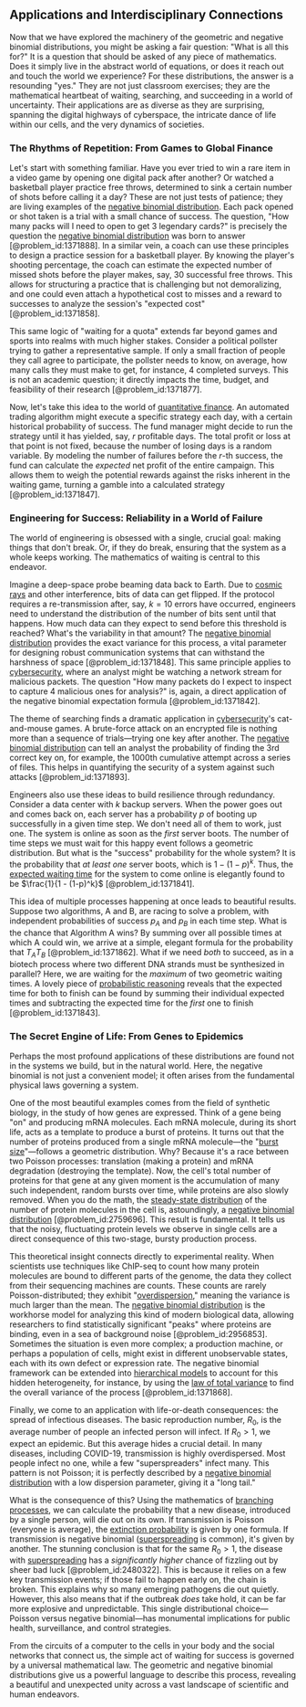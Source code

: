 ## Applications and Interdisciplinary Connections

Now that we have explored the machinery of the geometric and negative binomial distributions, you might be asking a fair question: "What is all this for?" It is a question that should be asked of any piece of mathematics. Does it simply live in the abstract world of equations, or does it reach out and touch the world we experience? For these distributions, the answer is a resounding "yes." They are not just classroom exercises; they are the mathematical heartbeat of waiting, searching, and succeeding in a world of uncertainty. Their applications are as diverse as they are surprising, spanning the digital highways of cyberspace, the intricate dance of life within our cells, and the very dynamics of societies.

### The Rhythms of Repetition: From Games to Global Finance

Let's start with something familiar. Have you ever tried to win a rare item in a video game by opening one digital pack after another? Or watched a basketball player practice free throws, determined to sink a certain number of shots before calling it a day? These are not just tests of patience; they are living examples of the [negative binomial distribution](@article_id:261657). Each pack opened or shot taken is a trial with a small chance of success. The question, "How many packs will I need to open to get 3 legendary cards?" is precisely the question the [negative binomial distribution](@article_id:261657) was born to answer [@problem_id:1371888]. In a similar vein, a coach can use these principles to design a practice session for a basketball player. By knowing the player's shooting percentage, the coach can estimate the expected number of missed shots before the player makes, say, 30 successful free throws. This allows for structuring a practice that is challenging but not demoralizing, and one could even attach a hypothetical cost to misses and a reward to successes to analyze the session's "expected cost" [@problem_id:1371858].

This same logic of "waiting for a quota" extends far beyond games and sports into realms with much higher stakes. Consider a political pollster trying to gather a representative sample. If only a small fraction of people they call agree to participate, the pollster needs to know, on average, how many calls they must make to get, for instance, 4 completed surveys. This is not an academic question; it directly impacts the time, budget, and feasibility of their research [@problem_id:1371877].

Now, let's take this idea to the world of [quantitative finance](@article_id:138626). An automated trading algorithm might execute a specific strategy each day, with a certain historical probability of success. The fund manager might decide to run the strategy until it has yielded, say, $r$ profitable days. The total profit or loss at that point is not fixed, because the number of losing days is a random variable. By modeling the number of failures before the $r$-th success, the fund can calculate the *expected* net profit of the entire campaign. This allows them to weigh the potential rewards against the risks inherent in the waiting game, turning a gamble into a calculated strategy [@problem_id:1371847].

### Engineering for Success: Reliability in a World of Failure

The world of engineering is obsessed with a single, crucial goal: making things that don't break. Or, if they do break, ensuring that the system as a whole keeps working. The mathematics of waiting is central to this endeavor.

Imagine a deep-space probe beaming data back to Earth. Due to [cosmic rays](@article_id:158047) and other interference, bits of data can get flipped. If the protocol requires a re-transmission after, say, $k=10$ errors have occurred, engineers need to understand the distribution of the number of bits sent until that happens. How much data can they expect to send before this threshold is reached? What's the variability in that amount? The [negative binomial distribution](@article_id:261657) provides the exact variance for this process, a vital parameter for designing robust communication systems that can withstand the harshness of space [@problem_id:1371848]. This same principle applies to [cybersecurity](@article_id:262326), where an analyst might be watching a network stream for malicious packets. The question "How many packets do I expect to inspect to capture 4 malicious ones for analysis?" is, again, a direct application of the negative binomial expectation formula [@problem_id:1371842].

The theme of searching finds a dramatic application in [cybersecurity](@article_id:262326)'s cat-and-mouse games. A brute-force attack on an encrypted file is nothing more than a sequence of trials—trying one key after another. The [negative binomial distribution](@article_id:261657) can tell an analyst the probability of finding the 3rd correct key on, for example, the 1000th cumulative attempt across a series of files. This helps in quantifying the security of a system against such attacks [@problem_id:1371893].

Engineers also use these ideas to build resilience through redundancy. Consider a data center with $k$ backup servers. When the power goes out and comes back on, each server has a probability $p$ of booting up successfully in a given time step. We don't need all of them to work, just one. The system is online as soon as the *first* server boots. The number of time steps we must wait for this happy event follows a geometric distribution. But what is the "success" probability for the whole system? It is the probability that *at least one* server boots, which is $1 - (1-p)^k$. Thus, the [expected waiting time](@article_id:273755) for the system to come online is elegantly found to be $\frac{1}{1 - (1-p)^k}$ [@problem_id:1371841].

This idea of multiple processes happening at once leads to beautiful results. Suppose two algorithms, A and B, are racing to solve a problem, with independent probabilities of success $p_A$ and $p_B$ in each time step. What is the chance that Algorithm A wins? By summing over all possible times at which A could win, we arrive at a simple, elegant formula for the probability that $T_A  T_B$ [@problem_id:1371862]. What if we need *both* to succeed, as in a biotech process where two different DNA strands must be synthesized in parallel? Here, we are waiting for the *maximum* of two geometric waiting times. A lovely piece of [probabilistic reasoning](@article_id:272803) reveals that the expected time for both to finish can be found by summing their individual expected times and subtracting the expected time for the *first* one to finish [@problem_id:1371843].

### The Secret Engine of Life: From Genes to Epidemics

Perhaps the most profound applications of these distributions are found not in the systems we build, but in the natural world. Here, the negative binomial is not just a convenient model; it often arises from the fundamental physical laws governing a system.

One of the most beautiful examples comes from the field of synthetic biology, in the study of how genes are expressed. Think of a gene being "on" and producing mRNA molecules. Each mRNA molecule, during its short life, acts as a template to produce a burst of proteins. It turns out that the number of proteins produced from a single mRNA molecule—the "[burst size](@article_id:275126)"—follows a geometric distribution. Why? Because it's a race between two Poisson processes: translation (making a protein) and mRNA degradation (destroying the template). Now, the cell's total number of proteins for that gene at any given moment is the accumulation of many such independent, random bursts over time, while proteins are also slowly removed. When you do the math, the [steady-state distribution](@article_id:152383) of the number of protein molecules in the cell is, astoundingly, a [negative binomial distribution](@article_id:261657) [@problem_id:2759696]. This result is fundamental. It tells us that the noisy, fluctuating protein levels we observe in single cells are a direct consequence of this two-stage, bursty production process.

This theoretical insight connects directly to experimental reality. When scientists use techniques like ChIP-seq to count how many protein molecules are bound to different parts of the genome, the data they collect from their sequencing machines are counts. These counts are rarely Poisson-distributed; they exhibit "[overdispersion](@article_id:263254)," meaning the variance is much larger than the mean. The [negative binomial distribution](@article_id:261657) is the workhorse model for analyzing this kind of modern biological data, allowing researchers to find statistically significant "peaks" where proteins are binding, even in a sea of background noise [@problem_id:2956853]. Sometimes the situation is even more complex; a production machine, or perhaps a population of cells, might exist in different unobservable states, each with its own defect or expression rate. The negative binomial framework can be extended into [hierarchical models](@article_id:274458) to account for this hidden heterogeneity, for instance, by using the [law of total variance](@article_id:184211) to find the overall variance of the process [@problem_id:1371868].

Finally, we come to an application with life-or-death consequences: the spread of infectious diseases. The basic reproduction number, $R_0$, is the average number of people an infected person will infect. If $R_0 > 1$, we expect an epidemic. But this average hides a crucial detail. In many diseases, including COVID-19, transmission is highly overdispersed. Most people infect no one, while a few "superspreaders" infect many. This pattern is not Poisson; it is perfectly described by a [negative binomial distribution](@article_id:261657) with a low dispersion parameter, giving it a "long tail."

What is the consequence of this? Using the mathematics of [branching processes](@article_id:275554), we can calculate the probability that a new disease, introduced by a single person, will die out on its own. If transmission is Poisson (everyone is average), the [extinction probability](@article_id:262331) is given by one formula. If transmission is negative binomial ([superspreading](@article_id:201718) is common), it's given by another. The stunning conclusion is that for the same $R_0 > 1$, the disease with [superspreading](@article_id:201718) has a *significantly higher* chance of fizzling out by sheer bad luck [@problem_id:2480322]. This is because it relies on a few key transmission events; if those fail to happen early on, the chain is broken. This explains why so many emerging pathogens die out quietly. However, this also means that if the outbreak *does* take hold, it can be far more explosive and unpredictable. This single distributional choice—Poisson versus negative binomial—has monumental implications for public health, surveillance, and control strategies.

From the circuits of a computer to the cells in your body and the social networks that connect us, the simple act of waiting for success is governed by a universal mathematical law. The geometric and negative binomial distributions give us a powerful language to describe this process, revealing a beautiful and unexpected unity across a vast landscape of scientific and human endeavors.